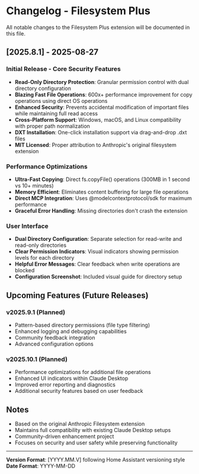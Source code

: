 # Changelog - Filesystem Plus

All notable changes to the Filesystem Plus extension will be documented in this file.

## [2025.8.1] - 2025-08-27

### Initial Release - Core Security Features
- **Read-Only Directory Protection**: Granular permission control with dual directory configuration
- **Blazing Fast File Operations**: 600x+ performance improvement for copy operations using direct OS operations
- **Enhanced Security**: Prevents accidental modification of important files while maintaining full read access
- **Cross-Platform Support**: Windows, macOS, and Linux compatibility with proper path normalization
- **DXT Installation**: One-click installation support via drag-and-drop .dxt files
- **MIT Licensed**: Proper attribution to Anthropic's original filesystem extension

### Performance Optimizations
- **Ultra-Fast Copying**: Direct fs.copyFile() operations (300MB in 1 second vs 10+ minutes)
- **Memory Efficient**: Eliminates content buffering for large file operations
- **Direct MCP Integration**: Uses @modelcontextprotocol/sdk for maximum performance
- **Graceful Error Handling**: Missing directories don't crash the extension

### User Interface
- **Dual Directory Configuration**: Separate selection for read-write and read-only directories
- **Clear Permission Indicators**: Visual indicators showing permission levels for each directory
- **Helpful Error Messages**: Clear feedback when write operations are blocked
- **Configuration Screenshot**: Included visual guide for directory setup

## Upcoming Features (Future Releases)

### v2025.9.1 (Planned)
- Pattern-based directory permissions (file type filtering)
- Enhanced logging and debugging capabilities
- Community feedback integration
- Advanced configuration options

### v2025.10.1 (Planned)
- Performance optimizations for additional file operations
- Enhanced UI indicators within Claude Desktop
- Improved error reporting and diagnostics
- Additional security features based on user feedback

## Notes

- Based on the original Anthropic Filesystem extension
- Maintains full compatibility with existing Claude Desktop setups
- Community-driven enhancement project
- Focuses on security and user safety while preserving functionality

---

**Version Format**: [YYYY.MM.V] following Home Assistant versioning style
**Date Format**: YYYY-MM-DD
